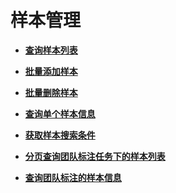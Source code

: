 # 样本管理<a name="sample_management"></a>

 

-   **[查询样本列表](查询样本列表.md)**  

-   **[批量添加样本](批量添加样本.md)**  

-   **[批量删除样本](批量删除样本.md)**  

-   **[查询单个样本信息](查询单个样本信息.md)**  

-   **[获取样本搜索条件](获取样本搜索条件.md)**  

-   **[分页查询团队标注任务下的样本列表](分页查询团队标注任务下的样本列表.md)**  

-   **[查询团队标注的样本信息](查询团队标注的样本信息.md)**  


